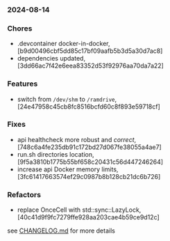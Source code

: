 ### 2024-08-14

### Chores
+ .devcontainer docker-in-docker, [b9d00496cbf5dd85c17bf09aafb5b3d5a30d7ac8]
+ dependencies updated, [3dd66ac7f42e6eea83352d53f92976aa70da7a22]

### Features
+ switch from `/dev/shm` to `/ramdrive`, [24e47958c45cb8fc8516bcfd60c8f893e59718cf]

### Fixes
+ api healthcheck more robust and *correct*, [748c6a4fe235db91c172bd27d067fe38055a4ae7]
+ run.sh directories location, [9f5a3810b1775b55bf658c20431c56d447246264]
+ increase api Docker memory limits, [3fc61417663574ef29c0987b8b128cb21dc6b726]

### Refactors
+ replace OnceCell with std::sync::LazyLock, [40c41d9f9fc7279ffe928aa203cae4b59ce9d12c]

see <a href='https://github.com/mrjackwills/mealpedant_api/blob/main/CHANGELOG.md'>CHANGELOG.md</a> for more details
